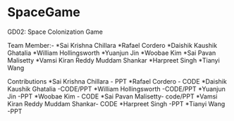 # SpaceGame
GD02: Space Colonization Game
 
 Team Member:-
 *Sai Krishna Chillara
 *Rafael Cordero
 *Daishik Kaushik Ghatalia
 *William Hollingsworth
 *Yuanjun Jin
 *Woobae Kim
 *Sai Pavan Malisetty
 *Vamsi Kiran Reddy Muddam Shankar
 *Harpreet Singh
 *Tianyi Wang

Contributions
*Sai Krishna Chillara - PPT
*Rafael Cordero - CODE
*Daishik Kaushik Ghatalia -CODE/PPT
*William Hollingsworth -CODE/PPT
*Yuanjun Jin -PPT
*Woobae Kim - CODE
*Sai Pavan Malisetty- code/PPT
*Vamsi Kiran Reddy Muddam Shankar- CODE
*Harpreet Singh -PPT
*Tianyi Wang -PPT
